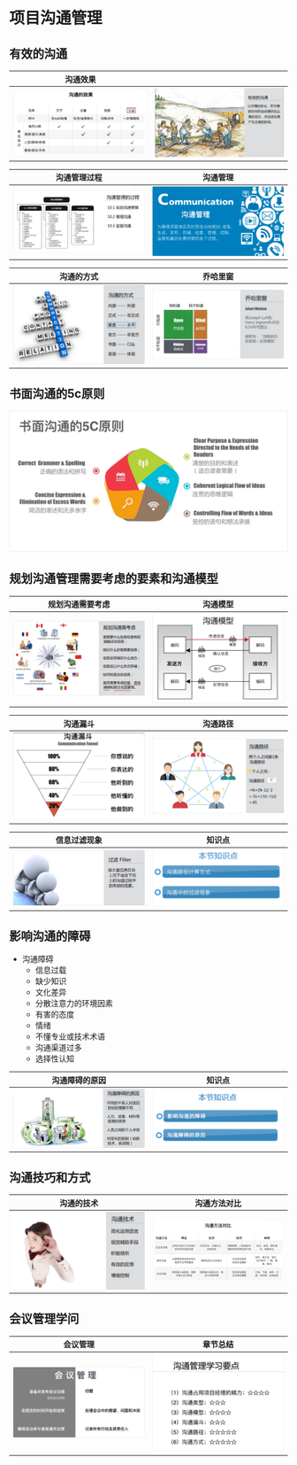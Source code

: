 # 项目沟通管理

## 有效的沟通

|                           沟通效果                           |                                                              |
| :----------------------------------------------------------: | ------------------------------------------------------------ |
| ![image-20210320104803651](_images/项目沟通管理/image-20210320104803651.png) | ![image-20210320104927350](_images/项目沟通管理/image-20210320104927350.png) |

|                         沟通管理过程                         | 沟通管理                                                     |
| :----------------------------------------------------------: | ------------------------------------------------------------ |
| ![image-20210320105107012](_images/项目沟通管理/image-20210320105107012.png) | ![image-20210320105304671](_images/项目沟通管理/image-20210320105304671.png) |

|                          沟通的方式                          | 乔哈里窗                                                     |
| :----------------------------------------------------------: | ------------------------------------------------------------ |
| ![image-20210320105408719](_images/项目沟通管理/image-20210320105408719.png) | ![image-20210320105840226](_images/项目沟通管理/image-20210320105840226.png) |

## 书面沟通的5c原则

![image-20210320110413665](_images/项目沟通管理/image-20210320110413665.png)

## 规划沟通管理需要考虑的要素和沟通模型

|                       规划沟通需要考虑                       | 沟通模型                                                     |
| :----------------------------------------------------------: | ------------------------------------------------------------ |
| ![image-20210320110741622](_images/项目沟通管理/image-20210320110741622.png) | ![image-20210320111258418](_images/项目沟通管理/image-20210320111258418.png) |

|                           沟通漏斗                           | 沟通路径                                                     |
| :----------------------------------------------------------: | ------------------------------------------------------------ |
| ![image-20210320111548989](_images/项目沟通管理/image-20210320111548989.png) | ![image-20210320112209030](_images/项目沟通管理/image-20210320112209030.png) |

|                         信息过滤现象                         |                            知识点                            |
| :----------------------------------------------------------: | :----------------------------------------------------------: |
| ![image-20210320112742349](_images/项目沟通管理/image-20210320112742349.png) | ![image-20210320112943409](_images/项目沟通管理/image-20210320112943409.png) |

## 影响沟通的障碍

* 沟通障碍
  * 信息过载
  * 缺少知识
  * 文化差异
  * 分散注意力的环境因素
  * 有害的态度
  * 情绪
  * 不懂专业或技术术语
  * 沟通渠道过多
  * 选择性认知

|                        沟通障碍的原因                        |                            知识点                            |
| :----------------------------------------------------------: | :----------------------------------------------------------: |
| ![image-20210320114454893](_images/项目沟通管理/image-20210320114454893.png) | ![image-20210320114632666](_images/项目沟通管理/image-20210320114632666.png) |

## 沟通技巧和方式

|                          沟通的技术                          |                         沟通方法对比                         |
| :----------------------------------------------------------: | :----------------------------------------------------------: |
| ![image-20210320115204032](_images/项目沟通管理/image-20210320115204032.png) | ![image-20210320115424981](_images/项目沟通管理/image-20210320115424981.png) |

## 会议管理学问

|                           会议管理                           |                           章节总结                           |
| :----------------------------------------------------------: | :----------------------------------------------------------: |
| ![image-20210320120101869](_images/项目沟通管理/image-20210320120101869.png) | ![image-20210320120314677](_images/项目沟通管理/image-20210320120314677.png) |



